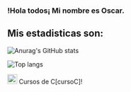 ### !Hola todos¡ Mi nombre es Oscar.

## Mis estadisticas son:
![Anurag's GitHub stats](https://github-readme-stats.vercel.app/api?username=Oscargit12&show_icons=true&theme=tokyonight)

![Top langs](https://github-readme-stats.vercel.app/api/top-langs/?username=Oscargit12&show_icons=true&theme=tokyonight)

<img aling="left" alt="git" width="22px" src="https://raw.githubusercontent.com/jmnote/z-icons/master/16x16/kubernetes.png" /> Cursos de C[cursoC]!

[curso]:https://www.udemy.com/course/git-github/

